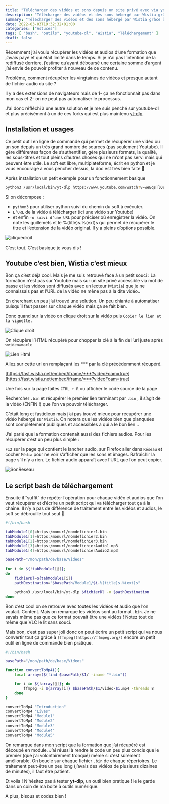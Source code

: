 ```yaml
---
title: "Télécharger des vidéos et sons depuis un site privé avec via youtube-dl et bash"
description: "Télécharger des vidéos et des sons hébergé par Wistia grâce à yt-dlp et ffmpeg via un script bash"
summary: "Télécharger des vidéos et des sons hébergé par Wistia grâce à yt-dlp et ffmpeg via un script bash"
date: 2022-03-03T19:32:32+01:00
categories: ["Astuces"]
tags: [ "bash", "outils", "youtube-dl", "Wistia", "Téléchargement" ]
draft: false
---
```


Récemment j’ai voulu récupérer les vidéos et audios d’une formation que j’avais payé et qui était limité dans le temps. Si je n’ai pas l’intention de la rediffusé derrière, j’estime qu’ayant déboursé une certaine somme d’argent j’ai envie de pouvoir profiter à nouveau de ce contenu.

Problème, comment récupérer les vingtaines de vidéos et presque autant de fichier audio du site ?

Il y a des extensions de navigateurs mais de 1- ça ne fonctionnait pas dans mon cas et 2- on ne peut pas automatiser le processus.

J’ai donc réfléchi à une autre solution et je me suis penché sur youtube-dl et plus précisément à un de ces forks qui est plus maintenu [yt-dlp](https://github.com/yt-dlp/yt-dlp).

## Installation et usages

Ce petit outil en ligne de commande qui permet de récupérer une vidéo ou un son depuis un très grand nombre de sources (pas seulement Youtube). Il gère différentes façon de s’authentifier, gère plusieurs formats, la qualité, les sous-titres et tout pleins d’autres choses qui ne m’ont pas servi mais qui peuvent être utile. Le soft est libre, multiplateforme, écrit en python et je vous encourage à vous pencher dessus, la doc est très bien faite 🙂

Après installation un petit exemple pour un fonctionnement basique

```bash
python3 /usr/local/bin/yt-dlp https://www.youtube.com/watch?v=weBqsTlQBVc -o "/mnt/c/Users/victo/Videos/%(title)s.%(ext)s"
```

Si on décompose :

- `python3` pour utiliser python suivi du chemin du soft à exécuter.
- `L’URL` de la vidéo à télécharger (ici une vidéo sur Youtube)
- et enfin `-o suivi d’une URL` pour préciser où enregistrer la vidéo. On note les guillemets et le %(title)s.%(ext)s qui permet de récupérer le titre et l’extension de la vidéo original. Il y a pleins d’options possible.

<img src="/img/dl-videos-privee-avec-bash/execute.webp" alt="cliquedroit" class="center">

C’est tout. C’est basique je vous dis !

## Youtube c’est bien, Wistia c’est mieux

Bon ça c’est déjà cool. Mais je me suis retrouvé face à un petit souci : La formation n’est pas sur Youtube mais sur un site privé accessible via mot de passe et les vidéos sont diffusés avec un lecteur (`Wistia`) que je ne connaissais pas et l’URL de la vidéo ne mène pas à la dite vidéo..

En cherchant un peu j’ai trouvé une solution. Un peu chiante à automatiser puisqu’il faut passer sur chaque vidéo mais ça se fait bien.

Donc quand sur la vidéo on clique droit sur la vidéo puis `Copier le lien et la vignette.`

<img src="/img/dl-videos-privee-avec-bash/cliquedroit.webp" alt="Clique droit" class="center">

On récupère l’HTML récupéré pour chopper la clé à la fin de l’url juste après `wvideo=macle`

<img src="/img/dl-videos-privee-avec-bash/lienHtml.webp" alt="Lien Html" class="center">

Allez sur cette url en remplaçant les *** par la clé précédemment récupéré.

[https://fast.wistia.net/embed/iframe/***?videoFoam=true](https://fast.wistia.net/embed/iframe/***?videoFoam=true)

Une fois sur la page faites `CTRL + R` ou afficher le code source de la page

Rechercher `.bin` et récupérer le premier lien terminant par `.bin` , il s’agit de la vidéo (ENFIN !) que l’on va pouvoir télécharger.

C’était long et fastidieux mais j’ai pas trouvé mieux pour récupérer une vidéo hébergé sur `Wistia`. On notera que les vidéos bien que planquées sont complétement publiques et accessibles à qui a le bon lien ..

J’ai parlé que la formation contenait aussi des fichiers audios. Pour les récupérer c’est un peu plus simple :

`F12` sur la page qui contient le lancher audio, sur Firefox aller dans `Réseau` et cocher `Média` pour ne voir s’afficher que les sons et images. Rafraîchir la page s’il n’y a rien. Le fichier audio apparaît avec l’URL que l’on peut copier.

<img src="/img/dl-videos-privee-avec-bash/SonReseau.webp" alt="SonReseau" class="center">

## Le script bash de téléchargement

Ensuite il “suffit” de répéter l’opération pour chaque vidéo et audios que l’on veut récupérer et d’écrire un petit script qui va télécharger tout ça à la chaîne. Il n’y a pas de différence de traitement entre les vidéos et audios, le soft se débrouille tout seul 🙂

```bash
#!/bin/bash

tabModule1[0]=https:/monurl/nomdefichier1.bin
tabModule1[1]=https:/monurl/nomdefichier2.bin
tabModule1[2]=https:/monurl/nomdefichier3.bin
tabModule1[3]=https:/monurl/nomdefichierAudio1.mp3
tabModule1[4]=https:/monurl/nomdefichierAudio2.mp3

basePath="/mon/path/de/base/Videos"

for i in ${!tabModule1[@]};
do 
    fichierDl=${tabModule1[i]}
    pathDestination="$basePath/Module1/$i-%(title)s.%(ext)s"

    python3 /usr/local/bin/yt-dlp $fichierDl -o $pathDestination
done
```

Bon c’est cool on se retrouve avec toutes les vidéos et audio que l’on voulait. Content. Mais on remarque les vidéos sont au format `.bin`. Je ne savais même pas que ce format pouvait être une vidéos ! Notez tout de même que VLC le lit sans souci.

Mais bon, c’est pas super joli donc on peut écrire un petit script qui va nous convertir tout ça grâce à `[ffmpeg](https://ffmpeg.org/)` encore un petit outil en ligne de commande bien pratique.

```bash
#!/bin/bash

basePath="/mon/path/de/base/Videos"

function convertToMp4(){
    local array=($(find $basePath/$1/ -iname "*.bin"))

    for i in ${!array[@]}; do
        ffmpeg -i ${array[i]} $basePath/$1/video-$i.mp4 -threads 8
    done
}

convertToMp4 "Introduction"
convertToMp4 "Lives"
convertToMp4 "Module1"
convertToMp4 "Module2"
convertToMp4 "Module3"
convertToMp4 "Module4"
convertToMp4 "Module5"
```

On remarque dans mon script que la formation que j’ai récupéré est découpé en module. J’ai réussi à rendre le code un peu plus concis que le premier (que j’ai volontairement tronqué) même si c’est sûrement améliorable. On boucle sur chaque fichier `.bin` de chaque répertoires. Le traitement peut-être un peu long (j’avais des vidéos de plusieurs dizaines de minutes), il faut être patient.

Et voila ! N’hésitez pas à tester **yt-dlp**, un outil bien pratique ! le le garde dans un coin de ma boite à outils numérique.

A plus, bisous et codez bien !
